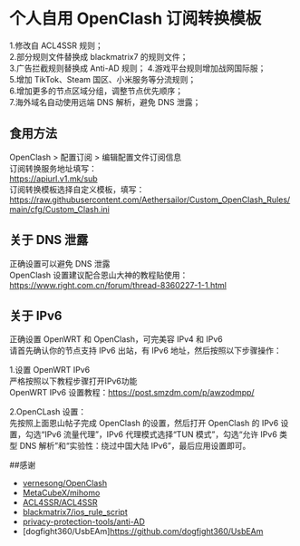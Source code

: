 # 个人自用 OpenClash 订阅转换模板

1.修改自 ACL4SSR 规则；  
2.部分规则文件替换成 blackmatrix7 的规则文件；  
3.广告拦截规则替换成 Anti-AD 规则； 
4.游戏平台规则增加战网国际服；   
5.增加 TikTok、Steam 国区、小米服务等分流规则；  
6.增加更多的节点区域分组，调整节点优先顺序；  
7.海外域名自动使用远端 DNS 解析，避免 DNS 泄露；  


## 食用方法  
OpenClash > 配置订阅 > 编辑配置文件订阅信息  
订阅转换服务地址填写：  
https://apiurl.v1.mk/sub  
订阅转换模板选择自定义模板，填写：  
https://raw.githubusercontent.com/Aethersailor/Custom_OpenClash_Rules/main/cfg/Custom_Clash.ini  

## 关于 DNS 泄露  
正确设置可以避免 DNS 泄露  
OpenClash 设置建议配合恩山大神的教程贴使用：https://www.right.com.cn/forum/thread-8360227-1-1.html

## 关于 IPv6  
正确设置 OpenWRT 和 OpenClash，可完美容 IPv4 和 IPv6  
请首先确认你的节点支持 IPv6 出站，有 IPv6 地址，然后按照以下步骤操作：  

1.设置 OpenWRT IPv6  
严格按照以下教程步骤打开IPv6功能  
OpenWRT IPv6 设置教程：https://post.smzdm.com/p/awzodmpp/  

2.OpenCLash 设置：  
先按照上面恩山帖子完成 OpenClash 的设置，然后打开 OpenClash 的 IPv6 设置，勾选“IPv6 流量代理”，IPv6 代理模式选择“TUN 模式”，勾选“允许 IPv6 类型 DNS 解析”和“实验性：绕过中国大陆 IPv6”，最后应用设置即可。  

##感谢  

- [vernesong/OpenClash](https://github.com/vernesong/OpenClash)
- [MetaCubeX/mihomo](https://github.com/MetaCubeX/mihomo)
- [ACL4SSR/ACL4SSR](https://github.com/ACL4SSR/ACL4SSR)
- [blackmatrix7/ios_rule_script](https://github.com/blackmatrix7/ios_rule_script)
- [privacy-protection-tools/anti-AD](https://github.com/privacy-protection-tools/anti-AD)
- [dogfight360/UsbEAm]https://github.com/dogfight360/UsbEAm